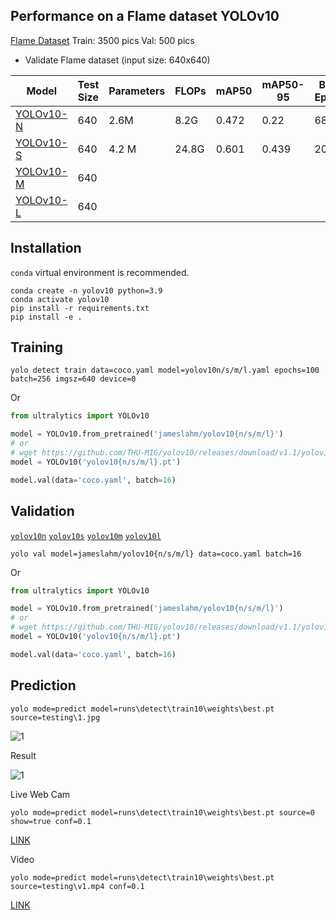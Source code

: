 ## Performance on a Flame dataset YOLOv10
[Flame Dataset](https://drive.google.com/file/d/13GZaa0A62msXdcS6z9_9k1aLfSh41d-F/view?usp=drive_link)
Train: 3500 pics
Val: 500 pics
- Validate Flame dataset (input size: 640x640)
  
| Model       | Test Size   | Parameters  | FLOPs       | mAP50       |   mAP50-95 | Best Epoch |
| ----------- | ----------- | ----------- | ----------- | ----------- |----------- |----------- |
| [YOLOv10-N](https://github.com/ultralytics/assets/releases/download/v8.2.0/yolov10n.pt)   |      640    |      2.6M   |      8.2G   |    0.472    |        0.22 |       68 |
| [YOLOv10-S](https://github.com/ultralytics/assets/releases/download/v8.2.0/yolov10s.pt)   |      640    |    4.2 M     |   24.8G      |    0.601  |  0.439      |    200   |
| [YOLOv10-M](https://github.com/ultralytics/assets/releases/download/v8.2.0/yolov10m.pt)   |      640    |         |         |        |         |        |
| [YOLOv10-L](https://github.com/ultralytics/assets/releases/download/v8.2.0/yolov10l.pt)   |      640    |         |         |        |         |        |

## Installation
`conda` virtual environment is recommended. 
```
conda create -n yolov10 python=3.9
conda activate yolov10
pip install -r requirements.txt
pip install -e .
```

## Training 
```
yolo detect train data=coco.yaml model=yolov10n/s/m/l.yaml epochs=100 batch=256 imgsz=640 device=0
```
Or
```python
from ultralytics import YOLOv10

model = YOLOv10.from_pretrained('jameslahm/yolov10{n/s/m/l}')
# or
# wget https://github.com/THU-MIG/yolov10/releases/download/v1.1/yolov10{n/s/m/l}.pt
model = YOLOv10('yolov10{n/s/m/l}.pt')

model.val(data='coco.yaml', batch=16)
```


## Validation
[`yolov10n`](https://github.com/ultralytics/assets/releases/download/v8.2.0/yolov10n.pt)  [`yolov10s`](https://github.com/ultralytics/assets/releases/download/v8.2.0/yolov10s.pt)  [`yolov10m`](https://github.com/ultralytics/assets/releases/download/v8.2.0/yolov10m.pt)  [`yolov10l`](https://github.com/ultralytics/assets/releases/download/v8.2.0/yolov10l.pt)   
```
yolo val model=jameslahm/yolov10{n/s/m/l} data=coco.yaml batch=16
```

Or
```python
from ultralytics import YOLOv10

model = YOLOv10.from_pretrained('jameslahm/yolov10{n/s/m/l}')
# or
# wget https://github.com/THU-MIG/yolov10/releases/download/v1.1/yolov10{n/s/m/l}.pt
model = YOLOv10('yolov10{n/s/m/l}.pt')

model.val(data='coco.yaml', batch=16)
```

## Prediction 
```
yolo mode=predict model=runs\detect\train10\weights\best.pt source=testing\1.jpg       
```
![1](https://github.com/user-attachments/assets/1f60c445-3837-4fb9-b789-98b10368b121)

Result 

![1](https://github.com/user-attachments/assets/fb46d6c2-7df4-46c1-a144-bbf7b93b8c38)

Live Web Cam
```
yolo mode=predict model=runs\detect\train10\weights\best.pt source=0 show=true conf=0.1       
```
[LINK](https://youtu.be/nynWAYpcQDQ)

Video

```
yolo mode=predict model=runs\detect\train10\weights\best.pt source=testing\v1.mp4 conf=0.1    
```
[LINK](https://youtu.be/gJME_dpIncw)


